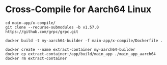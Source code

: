 # Cross-Compile for Aarch64 Linux

```shell
cd main-app/x-compile/
git clone --recurse-submodules -b v1.57.0 https://github.com/grpc/grpc.git
```

```shell
docker build -t my-aarch64-builder -f main-app/x-compile/Dockerfile .

docker create --name extract-container my-aarch64-builder
docker cp extract-container:/app/build/main_app ./main_app_aarch64
docker rm extract-container
```
